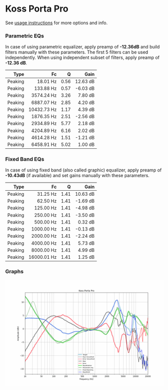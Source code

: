 # Koss Porta Pro
See [usage instructions](https://github.com/jaakkopasanen/AutoEq#usage) for more options and info.

### Parametric EQs
In case of using parametric equalizer, apply preamp of **-12.36dB** and build filters manually
with these parameters. The first 5 filters can be used independently.
When using independent subset of filters, apply preamp of **-12.36 dB**.

| Type    | Fc          |    Q | Gain     |
|--------:|------------:|-----:|---------:|
| Peaking | 18.01 Hz    | 0.56 | 12.63 dB |
| Peaking | 133.88 Hz   | 0.57 | -6.03 dB |
| Peaking | 3574.24 Hz  | 3.26 | 7.80 dB  |
| Peaking | 6887.07 Hz  | 2.85 | 4.20 dB  |
| Peaking | 10432.73 Hz | 1.17 | 4.39 dB  |
| Peaking | 1876.35 Hz  | 2.51 | -2.56 dB |
| Peaking | 2934.89 Hz  | 5.77 | 2.18 dB  |
| Peaking | 4204.89 Hz  | 6.16 | 2.02 dB  |
| Peaking | 4614.28 Hz  | 1.51 | -1.21 dB |
| Peaking | 6458.91 Hz  | 5.02 | 1.00 dB  |

### Fixed Band EQs
In case of using fixed band (also called graphic) equalizer, apply preamp of **-10.43dB**
(if available) and set gains manually with these parameters.

| Type    | Fc          |    Q | Gain     |
|--------:|------------:|-----:|---------:|
| Peaking | 31.25 Hz    | 1.41 | 10.63 dB |
| Peaking | 62.50 Hz    | 1.41 | -1.69 dB |
| Peaking | 125.00 Hz   | 1.41 | -4.98 dB |
| Peaking | 250.00 Hz   | 1.41 | -3.50 dB |
| Peaking | 500.00 Hz   | 1.41 | 0.32 dB  |
| Peaking | 1000.00 Hz  | 1.41 | -0.13 dB |
| Peaking | 2000.00 Hz  | 1.41 | -2.24 dB |
| Peaking | 4000.00 Hz  | 1.41 | 5.73 dB  |
| Peaking | 8000.00 Hz  | 1.41 | 4.99 dB  |
| Peaking | 16000.01 Hz | 1.41 | 1.25 dB  |

### Graphs
![](./Koss%20Porta%20Pro.png)